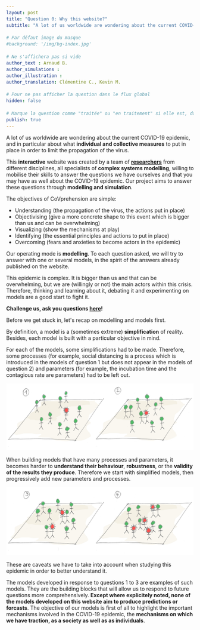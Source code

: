 ```yaml
---
layout: post
title: "Question 0: Why this website?"
subtitle: "A lot of us worldwide are wondering about the current COVID-19 epidemic, and in particular about what individual and collective measures to put in place in order to limit the propagation of the virus."

# Par défaut image du masque
#background: '/img/bg-index.jpg'

# Ne s'affichera pas si vide
author_text : Arnaud B.
author_simulations :
author_illustration :
author_translation: Clémentine C., Kevin M.

# Pour ne pas afficher la question dans le flux global
hidden: false

# Marque la question comme "traitée" ou "en traitement" si elle est, dans cette ordre, publiée ou non
publish: true
---
```


A lot of us worldwide are wondering about the current COVID-19 epidemic, and in particular about what **individual and collective measures** to put in place in order to limit the propagation of the virus.

This **interactive** website was created by a team of **[researchers](https://covprehension.org/en/about)** from different disciplines, all specialists of **complex systems modelling**, willing to mobilise their skills to answer the questions we have ourselves and that you may have as well about the COVID-19 epidemic. Our project aims to answer these questions through **modelling and simulation**.

The objectives of CoVprehension are simple:
- Understanding (the propagation of the virus, the actions put in place)
- Objectivising (give a more concrete shape to this event which is bigger than us and can be overwhelming)
- Visualizing (show the mechanisms at play)
- Identifying (the essential principles and actions to put in place)
- Overcoming (fears and anxieties to become actors in the epidemic)

Our operating mode is **modelling**. To each question asked, we will try to answer with one or several models, in the spirit of the answers already published on the website.

This epidemic is complex. It is bigger than us and that can be overwhelming, but we are (willingly or not) the main actors within this crisis. Therefore, thinking and learning about it, debating it and experimenting on models are a good start to fight it.

**Challenge us, ask you questions [here](https://framaforms.org/covprehension-challenge-us-ask-your-questions-1585581105)!**

Before we get stuck in, let's recap on modelling and models first. 

By definition, a model is a (sometimes extreme) **simplification** of reality. Besides, each model is built with a particular objective in mind.

For each of the models, some simplifications had to be made. Therefore, some processes (for example, social distancing is a process which is introduced in the models of question 1 but does not appear in the models of question 2) and parameters (for example, the incubation time and the contagious rate are parameters) had to be left out.

<img src="/img/posts/Q1_4.jpg" class="full-size">

When building models that have many processes and parameters, it becomes harder to **understand their behaviour**, **robustness**, or the **validity of the results they produce**. Therefore we start with simplified models, then progressively add new parameters and  processes.


<img src="/img/posts/Q1_5.jpg" class="full-size">

These are caveats we have to take into account when studying this epidemic in order to better understand it.

The models developed in response to questions 1 to 3 are examples of such models. They are the building blocks that will allow us to respond to future questions more comprehensively. **Except where explicitely noted, none of the models developed on this website aim to produce predictions or forcasts**. The objective of our models is first of all to highlight the important mechanisms involved in the COVID-19 epidemic, the **mechanisms on which we have traction, as a society as well as as individuals**.





